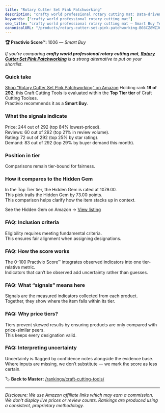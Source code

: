 ```yaml
---
title: "Rotary Cutter Set Pink Patchworking"
description: "crafty world professional rotary cutting mat: Data-driven within Top Tier ranking using the Practivio Score™. Positioned by quality, value, demand, findability…"
keywords: ["crafty world professional rotary cutting mat"]
seo_title: "crafty world professional rotary cutting mat — Smart Buy Top Tier (2025)"
canonicalURL: "/products/rotary-cutter-set-pink-patchworking-B08CZ8WZJC/"
---
```


**🏆 Practivio Score™:** 1006 — _Smart Buy_


*If you're comparing **crafty world professional rotary cutting mat**, **[Rotary Cutter Set Pink Patchworking](https://www.amazon.com/dp/B08CZ8WZJC?tag=practivio-20)** is a strong alternative to put on your shortlist.*
### Quick take
[Shop “Rotary Cutter Set Pink Patchworking” on Amazon](https://www.amazon.com/dp/B08CZ8WZJC?tag=practivio-20)
Holding rank **18 of 292**, this Craft Cutting Tools is evaluated within the **Top Tier tier** of Craft Cutting Toolses.  
Practivio recommends it as a **Smart Buy**.

### What the signals indicate
Price: 244 out of 292 (top 84% lowest-priced).  
Reviews: 60 out of 292 (top 21% in review volume).  
Rating: 72 out of 292 (top 25% by star rating).  
Demand: 83 out of 292 (top 29% by buyer demand this month).

### Position in tier
Comparisons remain tier-bound for fairness.

### How it compares to the Hidden Gem
In the Top Tier tier, the Hidden Gem is rated at 1079.00.  
This pick trails the Hidden Gem by 73.00 points.  
This comparison helps clarify how the item stacks up in context.  

See the Hidden Gem on Amazon → [View listing](https://www.amazon.com/dp/B016LDV41S?tag=practivio-20)

### FAQ: Inclusion criteria
Eligibility requires meeting fundamental criteria.  
This ensures fair alignment when assigning designations.

### FAQ: How the score works
The 0–100 Practivio Score™ integrates observed indicators into one tier-relative metric.  
Indicators that can’t be observed add uncertainty rather than guesses.

### FAQ: What “signals” means here
Signals are the measured indicators collected from each product.  
Together, they show where the item falls within its tier.

### FAQ: Why price tiers?
Tiers prevent skewed results by ensuring products are only compared with price-similar peers.  
This keeps every designation valid.

### FAQ: Interpreting uncertainty
Uncertainty is flagged by confidence notes alongside the evidence base.  
Where inputs are missing, we don’t substitute — we mark the score as less certain.


🏷️ **Back to Master:** [/rankings/craft-cutting-tools/](/rankings/craft-cutting-tools/)

---
_Disclosure: We use Amazon affiliate links which may earn a commission. We don’t display live prices or review counts. Rankings are produced using a consistent, proprietary methodology._
